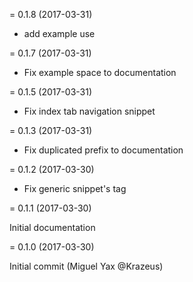 
= 0.1.8 (2017-03-31)

* add example use 

= 0.1.7 (2017-03-31)

* Fix  example space to documentation 

= 0.1.5 (2017-03-31)

* Fix index tab navigation snippet

= 0.1.3 (2017-03-31)

* Fix duplicated prefix to documentation 

= 0.1.2 (2017-03-30)

* Fix generic snippet's tag

= 0.1.1 (2017-03-30)

Initial documentation

= 0.1.0 (2017-03-30)

Initial commit (Miguel Yax @Krazeus)